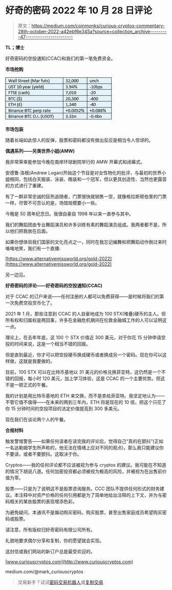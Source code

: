 # 好奇的密码 2022 年 10 月 28 日评论

> 原文：<https://medium.com/coinmonks/curious-cryptos-commentary-28th-october-2022-a42ebf6e345a?source=collection_archive---------47----------------------->

**TL；博士**

好奇密码的空投通知(CCAC)和我们的第一笔免费资金。

**市场抢购**

![](img/eb8a1eb3e1283794f9b27d1d5553add7.png)

**市场包装**

随着长端如此惊人的反弹，股票和密码都没有做出反应是相当令人惊讶的。

**偶遇系列——另类世界小姐(AMW)**

我非常荣幸能参加今晚在南岸环球剧院举行的 AMW 开幕式和闭幕式。

安德鲁·洛根(Andrew Logan)开始这个节目是对女性物化的批评，与最初的世界小姐相同，包括白天服装、泳装、晚装和一个冠军，但以更具创造性、当然也更露营的方式进行了重建。

有了一群非常忠诚的狂热追随者，门票很快就销售一空，就像格拉斯顿伯里的门票一样，尽管不可否认的是，场馆规模要小一些。

今晚是 50 周年纪念日。我很自豪自 1998 年以来一直参与其中。

我们的舞蹈团由专业舞蹈演员和许多训练有素的舞蹈演员组成。我两者都不是，所以他们把我放在后面。

如果你想体验我们国家的文化亮点之一，同时在我忘记编舞和把舞蹈动作倒过来时咯咯地笑，我们有一个直播:

[https://www.alternativemissworld.org/gold-2022](https://www.alternativemissworld.org/gold-2022)

另一边见。

**好奇密码的评论——好奇密码的空投通知(CCAC)**

对于 CCAC 的订户来说——任何注册的人都可以免费获得——是时候将我们的第一次免费空投货币化了。

2021 年 1 月，那些注意到 CCAC 的人自豪地成为 100 STX(堆叠)硬币的主人。但所有权和归属权是两回事，许多在金融危机期间在伦敦金融城工作的人可以证明这一点。

理论上，在去年年底，这 100 个 STX 价值近 300 美元，对于你花 15 分钟申请空投的时间来说，这是一个相当不错的回报。

但是直到最近，你才可以把空投硬币换成硬币或者换成另一个密码。现在你可以这样做，这就是我要做的。

目前，100 STX 可以在比特币基地以 31 美元的价格兑换菲亚特，这仍然是一个不错的回报，每小时 120 美元，加上学习体验，这是 CCAC 的一个主要优势。但这不是一顿正式的午餐。

我的计划是用比特币基地的 ETH 来交换，而不是卖给菲亚特。我坚定地认为——不管它值不值得——在未来的两到三年内，ETH 将是现在的 10 倍，把这个只花了你 15 分钟时间的空投项目的法定价值提高到 300 多美元。

现在我们在谈论两个人的午餐。

**合规材料**

触发警惕警告——如果任何读者在读完我的评论后，觉得自己“真的在颤抖”(正如一名达勒姆学生所声称的，他无法在情绪上应对不同的观点)，那么我只能建议你不要读，或者不要颤抖。这取决于你。

Cryptos——我的任何评论都不应该被视为参与 cryptos 的建议。我可能在不知道的情况下胡说八道。任何加密投资都必须被视为极高的风险，并被视为在出售前价值为零。

股票——只是为了说明这不是股票咨询服务。CCC 团队不提供任何形式的财务建议。本注释中对资产价格的任何引用都是为了简单地给出注释的上下文，并为与密码相关的某些股票的表现增添色彩。

为避免疑问，本通讯不是煽动购买密码，购买股票，甚至出售家庭成员希望购买密码或股票。

请注意，所有版权归好奇密码有限公司所有。

礼貌地要求偶尔分享和复制，你的愿望就会实现。

这封信或我们网站的新订户总是最受欢迎的。

[www.curiouscryptos.com](http://www.curiouscryptos.com)

medium.com/@mark_curiouscryptos

> 交易新手？试试[密码交易机器人](/coinmonks/crypto-trading-bot-c2ffce8acb2a)或[复制交易](/coinmonks/top-10-crypto-copy-trading-platforms-for-beginners-d0c37c7d698c)